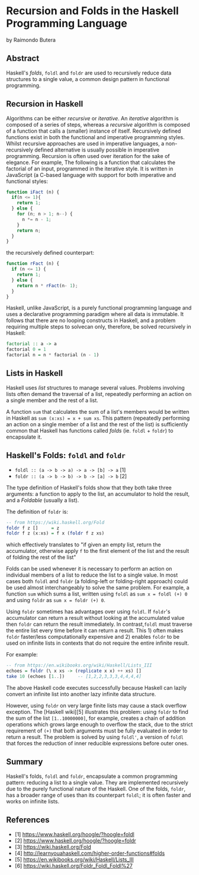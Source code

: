 # Recursion and Folds in the Haskell Programming Language
by Raimondo Butera

## Abstract
Haskell's *folds*, `foldl` and `foldr` are used to recursively reduce data structures to a single value, a common design pattern in functional programming.

## Recursion in Haskell
Algorithms can be either *recursive* or *iterative*. An _iterative_ algorithm is composed of a series of steps, whereas a _recursive_ algorithm is composed of a function that calls a (smaller) instance of itself. Recursively defined functions exist in both the functional and imperative programming styles.
Whilst recursive approaches are used in imperative languages, a non-recursively defined alternative is usually possible in imperative programming. Recursion is often used over iteration for the sake of elegance. For example, The following is a function that calculates the factorial of an input, programmed in the iterative style. It is written in JavaScript (a C-based language with support for both imperative and functional styles:

```js
function iFact (n) {
  if(n <= 1){
    return 1;
  } else {
    for (n; n > 1; n--) {
      n *= n - 1;
    }
    return n;
  }
}
```

the recursively defined counterpart:

```js
function rFact (n) {
  if (n <= 1) {
    return 1;
  } else {
    return n * rFact(n- 1);
  }
}
```

Haskell, unlike JavaScript, is a purely functional programming language and uses a declarative programming paradigm where all data is immutable. It follows that there are no looping constructs in Haskell, and a problem requiring multiple steps to solvecan only, therefore, be solved recursively in Haskell:

```haskell
factorial :: a -> a
factorial 0 = 1
factorial n = n * factorial (n - 1)
```

## Lists in Haskell
Haskell uses *list* structures to manage several values. Problems involving lists often demand the traversal of a list, repeatedly performing an action on a single member and the rest of a list.

A function `sum` that calculates the sum of a list's members would be written in Haskell as `sum (x:xs) = x + sum xs`. This pattern (repeatedly performing an action on a single member of a list and the rest of the list) is sufficiently common that Haskell has functions called *folds* (ie. `foldl` + `foldr`) to encapsulate it.

## Haskell's Folds: `foldl` and `foldr`
- `foldl :: (a -> b -> a) -> a -> [b] -> a` [1]
- `foldr :: (a -> b -> b) -> b -> [a] -> b` [2]

The type definition of Haskell's folds show that they both take three arguments: a function to apply to the list, an accumulator to hold the result, and a *Foldable* (usually a list).

The definition of `foldr` is:

```Haskell
-- from https://wiki.haskell.org/Fold
foldr f z []     = z
foldr f z (x:xs) = f x (foldr f z xs)
```

which effectively translates to "if given an empty list, return the accumulator, otherwise apply `f` to the first element of the list and the result of folding the rest of the list"

Folds can be used whenever it is necessary to perform an action on individual members of a list to reduce the list to a single value. In most cases both `foldl` and `foldr` (a folding-left or folding-right approach) could be used almost interchangeably to solve the same problem. For example, a function `sum` which sums a list, written using `foldl` as `sum x = foldl (+) 0` and using `foldr` as `sum x = foldr (+) 0`.

Using `foldr` sometimes has advantages over using `foldl`. If `foldr`'s accumulator can return a result without looking at the accumulated value then `foldr` can return the result immediately. In contrast,`foldl` must traverse the entire list every time before it can return a result. This 1) often makes `foldr` faster/less computationally expensive and 2) enables `foldr` to be used on infinite lists in contexts that do not require the entire infinite result.

For example:

```haskell
-- from https://en.wikibooks.org/wiki/Haskell/Lists_III
echoes = foldr (\ x xs -> (replicate x x) ++ xs) []
take 10 (echoes [1..])     -- [1,2,2,3,3,3,4,4,4,4]
```
The above Haskell code executes successfully because Haskell can lazily convert an infinite list into another lazy infinite data structure.

However, using `foldr` on very large finite lists may cause a stack overflow exception. The [Haskell wiki][5] illustrates this problem: using `foldr` to find the sum of the list `[1..10000000]`, for example, creates a chain of addition operations which grows large enough to overflow the stack, due to the strict requirement of `(+)` that both arguments must be fully evaluated in order to return a result. The problem is solved by using `foldl'`, a version of `foldl` that forces the reduction of inner reducible expressions before outer ones.

## Summary
Haskell's folds, `foldl` and `foldr`, encapsulate a common programming pattern: reducing a list to a single value. They are implemented recursively due to the purely functional nature of the Haskell. One of the folds, `foldr`, has a broader range of uses than its counterpart `foldl`; it is often faster and works on infinite lists.

## References

- [1] https://www.haskell.org/hoogle/?hoogle=foldl
- [2] https://www.haskell.org/hoogle/?hoogle=foldr
- [3] https://wiki.haskell.org/Fold
- [4] http://learnyouahaskell.com/higher-order-functions#folds
- [5] https://en.wikibooks.org/wiki/Haskell/Lists_III
- [6] https://wiki.haskell.org/Foldr_Foldl_Foldl%27
